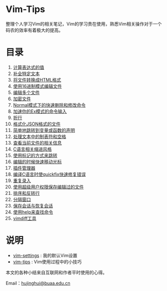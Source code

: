 Vim-Tips
==================
整理个人学习Vim的相关笔记，Vim的学习贵在使用，熟悉Vim相关操作对于一个码农的效率有着极大的提高。

目录
==================
1. [计算表达式的值](https://github.com/Jeanhwea/Vim-Tips/blob/master/vim-tips/calculate-expression.md)
2. [补全特定文本](https://github.com/Jeanhwea/Vim-Tips/blob/master/vim-tips/complete-specific-files.md)
3. [将文件转换成HTML格式](https://github.com/Jeanhwea/Vim-Tips/blob/master/vim-tips/convert-current-file-to-html.md)
4. [使用16进制模式编辑文件](https://github.com/Jeanhwea/Vim-Tips/blob/master/vim-tips/edit-a-file-in-hex-mode.md)
5. [编辑多个文件](https://github.com/Jeanhwea/Vim-Tips/blob/master/vim-tips/edit-more-than-one-file.md)
6. [加密文件](https://github.com/Jeanhwea/Vim-Tips/blob/master/vim-tips/encrypt-your-file.md)
7. [Normal模式下的快速删除和修改命令](https://github.com/Jeanhwea/Vim-Tips/blob/master/vim-tips/fast-normal-mode-command-on-deleting-and-changing.md)
8. [加速你的Ex模式的命令输入](https://github.com/Jeanhwea/Vim-Tips/blob/master/vim-tips/fast-your-Ex-mode-command.md)
9. [折行](https://github.com/Jeanhwea/Vim-Tips/blob/master/vim-tips/fold-text.md)
10. [格式化JSON格式的文件](https://github.com/Jeanhwea/Vim-Tips/blob/master/vim-tips/format-json-file.md)
11. [简单地跳转到变量或函数的声明](https://github.com/Jeanhwea/Vim-Tips/blob/master/vim-tips/go-to-declaration-of-variables-and-functions.md)
12. [处理文本中的制表符和空格](https://github.com/Jeanhwea/Vim-Tips/blob/master/vim-tips/handle-tabs-and-spaces.md)
13. [查看当前文件的相关信息](https://github.com/Jeanhwea/Vim-Tips/blob/master/vim-tips/info-some-detail-on-current-file.md)
14. [C语言相关缩进风格](https://github.com/Jeanhwea/Vim-Tips/blob/master/vim-tips/intent-c-style-text.md)
15. [使用标记的方式来跳转](https://github.com/Jeanhwea/Vim-Tips/blob/master/vim-tips/move-around-using-marks.md)
16. [编辑的时候快速移动光标](https://github.com/Jeanhwea/Vim-Tips/blob/master/vim-tips/move-faster-while-editing.md)
17. [插件管理器](https://github.com/Jeanhwea/Vim-Tips/blob/master/vim-tips/plugin-manager.md)
18. [编译C语言时使quickfix快速修复错误](https://github.com/Jeanhwea/Vim-Tips/blob/master/vim-tips/qiuckfix-errors-while-compiling-c-source-files.md)
19. [重复录入](https://github.com/Jeanhwea/Vim-Tips/blob/master/vim-tips/repeate-an-insertion.md)
20. [使用超级用户权限保存编辑过的文件](https://github.com/Jeanhwea/Vim-Tips/blob/master/vim-tips/save-a-file-as-the-super-user.md)
21. [排序和反转行](https://github.com/Jeanhwea/Vim-Tips/blob/master/vim-tips/sort-and-reverse-lines.md)
22. [分隔窗口](https://github.com/Jeanhwea/Vim-Tips/blob/master/vim-tips/split-windows.md)
23. [保存会话与恢复会话](https://github.com/Jeanhwea/Vim-Tips/blob/master/vim-tips/store-session-and-restore-from-older-session.md)
24. [使用help来查找命令](https://github.com/Jeanhwea/Vim-Tips/blob/master/vim-tips/use-help-command.md)
25. [vimdiff工具](https://github.com/Jeanhwea/Vim-Tips/blob/master/vim-tips/vimdiff-tools.md)

说明
================

* [vim-settings](https://github.com/Jeanhwea/Vim-Tips/tree/master/vim-settings) : 我的默认Vim设置
* [vim-tips](https://github.com/Jeanhwea/Vim-Tips/tree/master/vim-tips) : Vim使用过程中的小技巧

本文的各种小结来自互联网和作者平时使用的心得。

Email：hujinghui@buaa.edu.cn
